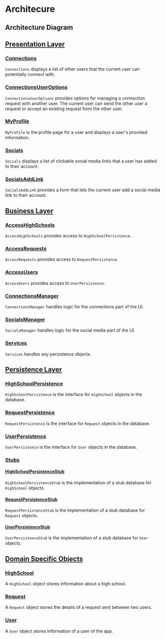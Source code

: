 # Architecure

## Architecture Diagram

## [Presentation Layer](https://code.cs.umanitoba.ca/3350-summer2023/highschool-hub/-/tree/main/app/src/main/java/comp3350/highschoolhub/presentation)

### [Connections](https://code.cs.umanitoba.ca/3350-summer2023/highschool-hub/-/blob/main/app/src/main/java/comp3350/highschoolhub/presentation/Connections.java)
`Connections` displays a list of other users that the current user can potentially connect with.

### [ConnectionsUserOptions](https://code.cs.umanitoba.ca/3350-summer2023/highschool-hub/-/blob/main/app/src/main/java/comp3350/highschoolhub/presentation/ConnectionsUserOptions.java)
`ConnectionsUserOptions` provides options for managing a connection request with another user. The current user can send the other user a request or accept an existing request from the other user.

### [MyProfile](https://code.cs.umanitoba.ca/3350-summer2023/highschool-hub/-/blob/main/app/src/main/java/comp3350/highschoolhub/presentation/MyProfile.java)
`MyProfile` is the profile page for a user and displays a user's provided information.

### [Socials](https://code.cs.umanitoba.ca/3350-summer2023/highschool-hub/-/blob/main/app/src/main/java/comp3350/highschoolhub/presentation/Socials.java)
`Socials` displays a list of clickable social media links that a user has added to their account.

### [SocialsAddLink](https://code.cs.umanitoba.ca/3350-summer2023/highschool-hub/-/blob/main/app/src/main/java/comp3350/highschoolhub/presentation/SocialsAddLink.java)
`SocialsAddLink` provides a form that lets the current user add a social media link to their account.

## [Business Layer](https://code.cs.umanitoba.ca/3350-summer2023/highschool-hub/-/tree/main/app/src/main/java/comp3350/highschoolhub/business)

### [AccessHighSchools](https://code.cs.umanitoba.ca/3350-summer2023/highschool-hub/-/blob/main/app/src/main/java/comp3350/highschoolhub/business/AccessHighSchools.java)
`AccessHighSchools` provides access to `HighSchoolPersistence`.

### [AccessRequests](https://code.cs.umanitoba.ca/3350-summer2023/highschool-hub/-/blob/main/app/src/main/java/comp3350/highschoolhub/business/AccessRequests.java)
`AccessRequests` provides access to `RequestPersistence`.

### [AccessUsers](https://code.cs.umanitoba.ca/3350-summer2023/highschool-hub/-/blob/main/app/src/main/java/comp3350/highschoolhub/business/AccessUsers.java)
`AccessUsers` provides access to `UserPersistence`.

### [ConnectionsManager](https://code.cs.umanitoba.ca/3350-summer2023/highschool-hub/-/blob/main/app/src/main/java/comp3350/highschoolhub/business/ConnectionsManager.java)
`ConnectionsManager` handles logic for the connections part of the UI.

### [SocialsManager](https://code.cs.umanitoba.ca/3350-summer2023/highschool-hub/-/blob/main/app/src/main/java/comp3350/highschoolhub/business/SocialsManager.java)
`SocialsManager` handles logic for the social media part of the UI.

### [Services](https://code.cs.umanitoba.ca/3350-summer2023/highschool-hub/-/blob/main/app/src/main/java/comp3350/highschoolhub/application/Services.java)
`Services` handles any persistence objects.

## [Persistence Layer](https://code.cs.umanitoba.ca/3350-summer2023/highschool-hub/-/tree/main/app/src/main/java/comp3350/highschoolhub/persistence)

### [HighSchoolPersistence](https://code.cs.umanitoba.ca/3350-summer2023/highschool-hub/-/blob/main/app/src/main/java/comp3350/highschoolhub/persistence/HighSchoolPersistence.java)
`HighSchoolPersistence` is the interface for `HighSchool` objects in the database.

### [RequestPersistence](https://code.cs.umanitoba.ca/3350-summer2023/highschool-hub/-/blob/main/app/src/main/java/comp3350/highschoolhub/persistence/RequestPersistence.java)
`RequestPersistence` is the interface for `Request` objects in the database.

### [UserPersistence](https://code.cs.umanitoba.ca/3350-summer2023/highschool-hub/-/blob/main/app/src/main/java/comp3350/highschoolhub/persistence/UserPersistence.java)
`UserPersistence` is the interface for `User` objects in the database.

### [Stubs](https://code.cs.umanitoba.ca/3350-summer2023/highschool-hub/-/tree/main/app/src/main/java/comp3350/highschoolhub/persistence/stubs)

#### [HighSchoolPersistenceStub](https://code.cs.umanitoba.ca/3350-summer2023/highschool-hub/-/blob/main/app/src/main/java/comp3350/highschoolhub/persistence/stubs/HighSchoolPersistenceStub.java)
`HighSchoolPersistenceStub` is the implementation of a stub database for `HighSchool` objects.

#### [RequestPersistenceStub](https://code.cs.umanitoba.ca/3350-summer2023/highschool-hub/-/blob/main/app/src/main/java/comp3350/highschoolhub/persistence/stubs/RequestPersistenceStub.java)
`RequestPersistenceStub` is the implementation of a stub database for `Request` objects.

#### [UserPersistenceStub](https://code.cs.umanitoba.ca/3350-summer2023/highschool-hub/-/blob/main/app/src/main/java/comp3350/highschoolhub/persistence/stubs/UserPersistenceStub.java)
`UserPersistenceStub` is the implementation of a stub database for `User` objects.

## [Domain Specific Objects](https://code.cs.umanitoba.ca/3350-summer2023/highschool-hub/-/tree/main/app/src/main/java/comp3350/highschoolhub/objects)

### [HighSchool](https://code.cs.umanitoba.ca/3350-summer2023/highschool-hub/-/blob/main/app/src/main/java/comp3350/highschoolhub/objects/HighSchool.java)
A `HighSchool` object stores information about a high school.

### [Request](https://code.cs.umanitoba.ca/3350-summer2023/highschool-hub/-/blob/main/app/src/main/java/comp3350/highschoolhub/objects/Request.java)
A `Request` object stores the details of a request sent between two users.

### [User](https://code.cs.umanitoba.ca/3350-summer2023/highschool-hub/-/blob/main/app/src/main/java/comp3350/highschoolhub/objects/User.java)
A `User` object stores information of a user of the app.

